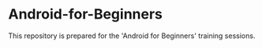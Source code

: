 # Android-for-Beginners
This repository is prepared for the 'Android for Beginners' training sessions.
